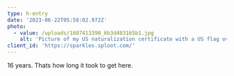 ```yaml
---
type: h-entry
date: '2023-06-22T05:58:02.972Z'
photo:
  - value: /uploads/1687413390_6b3d483165b1.jpg
    alt: 'Picture of my US naturalization certificate with a US flag over it'
client_id: 'https://sparkles.sploot.com/'
---
```

16 years. Thats how long it took to get here.
